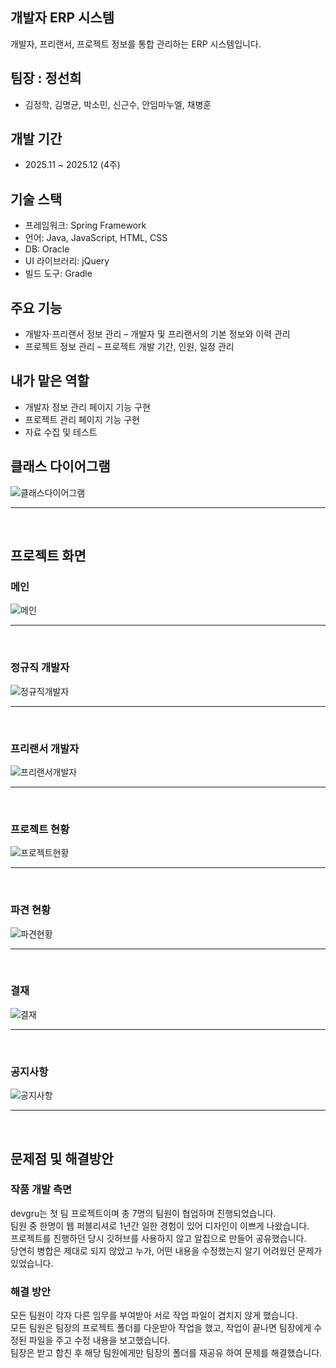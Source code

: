 ## 개발자 ERP 시스템
개발자, 프리랜서, 프로젝트 정보를 통합 관리하는 ERP 시스템입니다.

## 팀장 : 정선희
- 김정학, 김명균, 박소민, 신근수, 안임마누엘, 채병훈

## 개발 기간
- 2025.11 ~ 2025.12 (4주)

## 기술 스택
- 프레임워크: Spring Framework
- 언어: Java, JavaScript, HTML, CSS
- DB: Oracle
- UI 라이브러리: jQuery
- 빌드 도구: Gradle

## 주요 기능
- 개발자·프리랜서 정보 관리 – 개발자 및 프리랜서의 기본 정보와 이력 관리
- 프로젝트 정보 관리 – 프로젝트 개발 기간, 인원, 일정 관리

## 내가 맡은 역할
- 개발자 정보 관리 페이지 기능 구현
- 프로젝트 관리 페이지 기능 구현
- 자료 수집 및 테스트

## 클래스 다이어그램
![클래스다이어그램](./prj/screenshots/클래스다이어그램.png)<br><hr><br>

## 프로젝트 화면
### 메인
![메인](./prj/screenshots/메인화면.png)<br><hr><br>
### 정규직 개발자
![정규직개발자](./prj/screenshots/정규직개발자.png)<br><hr><br>
### 프리랜서 개발자
![프리랜서개발자](./prj/screenshots/프리랜서개발자.png)<br><hr><br>
### 프로젝트 현황
![프로젝트현황](./prj/screenshots/프로젝트현황.png)<br><hr><br>
### 파견 현황
![파견현황](./prj/screenshots/파견현황.png)<br><hr><br>
### 결재
![결재](./prj/screenshots/결재.png)<br><hr><br>
### 공지사항
![공지사항](./prj/screenshots/공지사항.png)<br><hr><br>

## 문제점 및 해결방안
### 작품 개발 측면
devgru는 첫 팀 프로젝트이며 총 7명의 팀원이 협업하며 진행되었습니다.  
팀원 중 한명이 웹 퍼블리셔로 1년간 일한 경험이 있어 디자인이 이쁘게 나왔습니다.  
프로젝트를 진행하던 당시 깃허브를 사용하지 않고 알집으로 만들어 공유했습니다.  
당연히 병합은 제대로 되지 않았고 누가, 어떤 내용을 수정했는지 알기 어려웠던 문제가 있었습니다.  
     
### 해결 방안
모든 팀원이 각자 다른 임무를 부여받아 서로 작업 파일이 겹치지 않게 했습니다.  
모든 팀원은 팀장의 프로젝트 폴더를 다운받아 작업을 했고, 작업이 끝나면 팀장에게 수정된 파일을 주고 수정 내용을 보고했습니다.  
팀장은 받고 합친 후 해당 팀원에게만 팀장의 폴더를 재공유 하여 문제를 해결했습니다.  